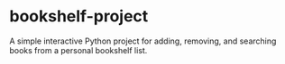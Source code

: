 # bookshelf-project
A simple interactive Python project for adding, removing, and searching books from a personal bookshelf list.
